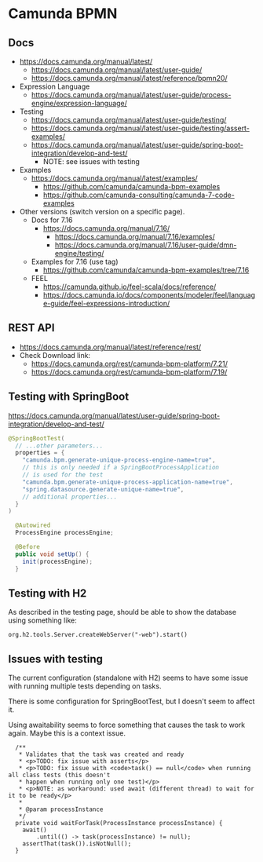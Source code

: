 # Camunda BPMN

## Docs
- https://docs.camunda.org/manual/latest/
  - https://docs.camunda.org/manual/latest/user-guide/
  - https://docs.camunda.org/manual/latest/reference/bpmn20/
- Expression Language
  - https://docs.camunda.org/manual/latest/user-guide/process-engine/expression-language/
- Testing
  - https://docs.camunda.org/manual/latest/user-guide/testing/
  - https://docs.camunda.org/manual/latest/user-guide/testing/assert-examples/
  - https://docs.camunda.org/manual/latest/user-guide/spring-boot-integration/develop-and-test/
    - NOTE: see issues with testing
- Examples
  - https://docs.camunda.org/manual/latest/examples/
    - https://github.com/camunda/camunda-bpm-examples
    - https://github.com/camunda-consulting/camunda-7-code-examples
- Other versions (switch version on a specific page). 
  - Docs for 7.16
    - https://docs.camunda.org/manual/7.16/
      - https://docs.camunda.org/manual/7.16/examples/
      - https://docs.camunda.org/manual/7.16/user-guide/dmn-engine/testing/
  - Examples for 7.16 (use tag)
    - https://github.com/camunda/camunda-bpm-examples/tree/7.16
  - FEEL
    - https://camunda.github.io/feel-scala/docs/reference/
    - https://docs.camunda.io/docs/components/modeler/feel/language-guide/feel-expressions-introduction/

## REST API
- https://docs.camunda.org/manual/latest/reference/rest/
- Check Download link:
  - https://docs.camunda.org/rest/camunda-bpm-platform/7.21/
  - https://docs.camunda.org/rest/camunda-bpm-platform/7.19/

## Testing with SpringBoot
https://docs.camunda.org/manual/latest/user-guide/spring-boot-integration/develop-and-test/
~~~java
@SpringBootTest(
  // ...other parameters...
  properties = {
    "camunda.bpm.generate-unique-process-engine-name=true",
    // this is only needed if a SpringBootProcessApplication 
    // is used for the test
    "camunda.bpm.generate-unique-process-application-name=true",
    "spring.datasource.generate-unique-name=true",
    // additional properties...
  }
)
~~~
~~~java
  @Autowired
  ProcessEngine processEngine;  

  @Before
  public void setUp() {
    init(processEngine);
  }
~~~

## Testing with H2
As described in the testing page, should be able to show the database using something like:
~~~
org.h2.tools.Server.createWebServer("-web").start()
~~~

## Issues with testing
The current configuration (standalone with H2) seems to have some issue with running multiple tests depending on tasks.

There is some configuration for SpringBootTest, but I doesn't seem to affect it.

Using awaitability seems to force something that causes the task to work again. Maybe this is a context issue.
~~~
  /**
   * Validates that the task was created and ready
   * <p>TODO: fix issue with asserts</p>
   * <p>TODO: fix issue with <code>task() == null</code> when running all class tests (this doesn't
   * happen when running only one test)</p>
   * <p>NOTE: as workaround: used await (different thread) to wait for it to be ready</p>
   *
   * @param processInstance
   */
  private void waitForTask(ProcessInstance processInstance) {
    await()
        .until(() -> task(processInstance) != null);
    assertThat(task()).isNotNull();
  }
~~~
